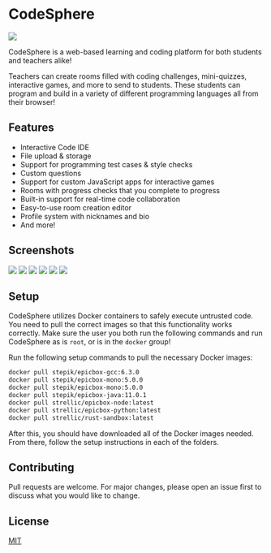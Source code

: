 # CodeSphere
![](https://i.imgur.com/PdthHrv.png)

CodeSphere is a web-based learning and coding platform for both students and teachers alike!

Teachers can create rooms filled with coding challenges, mini-quizzes, interactive games, and more to send to students.
These students can program and build in a variety of different programming languages all from their browser!

## Features
* Interactive Code IDE
* File upload & storage
* Support for programming test cases & style checks
* Custom questions
* Support for custom JavaScript apps for interactive games
* Rooms with progress checks that you complete to progress
* Built-in support for real-time code collaboration
* Easy-to-use room creation editor
* Profile system with nicknames and bio
* And more!

## Screenshots
![](https://i.imgur.com/3dY8jCD.jpg)
![](https://i.imgur.com/EGfzETA.png)
![](https://i.imgur.com/xg9yUF9.png)
![](https://i.imgur.com/PQa1e6L.png)
![](https://i.imgur.com/d54zHAU.png)
![](https://i.imgur.com/hhZ4COv.png)

## Setup
CodeSphere utilizes Docker containers to safely execute untrusted code. You need to pull the correct images so that this functionality works correctly. Make sure the user you both run the following commands and run CodeSphere as is `root`, or is in the `docker` group!

Run the following setup commands to pull the necessary Docker images:
```bash
docker pull stepik/epicbox-gcc:6.3.0
docker pull stepik/epicbox-mono:5.0.0
docker pull stepik/epicbox-mono:5.0.0
docker pull stepik/epicbox-java:11.0.1
docker pull strellic/epicbox-node:latest
docker pull strellic/epicbox-python:latest
docker pull strellic/rust-sandbox:latest
```

After this, you should have downloaded all of the Docker images needed.
From there, follow the setup instructions in each of the folders.

## Contributing
Pull requests are welcome. For major changes, please open an issue first to discuss what you would like to change.

## License
[MIT](https://choosealicense.com/licenses/mit/)